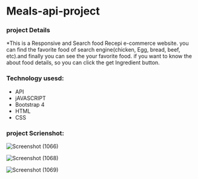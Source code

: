# Meals-api-project
### project Details

*This is a Responsive and Search food Recepi e-commerce website. you can find the favorite food of search engine(chicken, Egg, bread, beef, etc).and finally you can see the your favorite food. if you want to know the about food details, so you can click the get Ingredient button.

### Technology usesd:
- API
- jAVASCRIPT
- Bootstrap 4
- HTML
- CSS

### project Scrienshot:

![Screenshot (1066)](https://user-images.githubusercontent.com/67516342/116682674-6669d380-a963-11eb-8666-32390f501c71.png)

   ![Screenshot (1068)](https://user-images.githubusercontent.com/67516342/116682694-6e297800-a963-11eb-9607-3013182b9f86.png)

![Screenshot (1069)](https://user-images.githubusercontent.com/67516342/116682711-75508600-a963-11eb-9b8f-c13b20f8e993.png)
